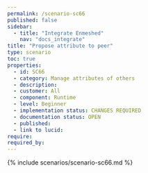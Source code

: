 ```yaml
---
permalink: /scenario-sc66
published: false
sidebar:
  - title: "Integrate Enmeshed"
    nav: "docs_integrate"
title: "Propose attribute to peer"
type: scenario
toc: true
properties:
  - id: SC66
  - category: Manage attributes of others
  - description:
  - customer: All
  - component: Runtime
  - level: Beginner
  - implementation status: CHANGES REQUIRED
  - documentation status: OPEN
  - published:
  - link to lucid:
require:
required_by:
---
```


{% include scenarios/scenario-sc66.md %}

